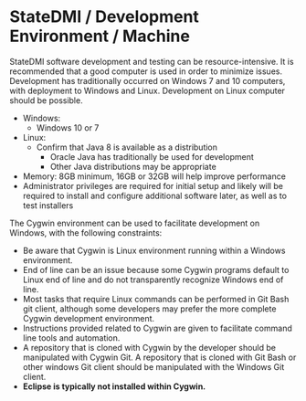 # StateDMI / Development Environment / Machine ##

StateDMI software development and testing can be resource-intensive.
It is recommended that a good computer is used in order to minimize issues.
Development has traditionally occurred on Windows 7 and 10 computers,
with deployment to Windows and Linux.
Development on Linux computer should be possible.

* Windows:
	+ Windows 10 or 7
* Linux:
	+ Confirm that Java 8 is available as a distribution
        + Oracle Java has traditionally be used for development
        + Other Java distributions may be appropriate
* Memory: 8GB minimum, 16GB or 32GB will help improve performance
* Administrator privileges are required for initial setup and likely will be required
to install and configure additional software later, as well as to test installers

The Cygwin environment can be used to facilitate development on Windows, with the following constraints:

* Be aware that Cygwin is Linux environment running within a Windows environment.
* End of line can be an issue because some Cygwin programs default to Linux end of line
and do not transparently recognize Windows end of line.
* Most tasks that require Linux commands can be performed in Git Bash git client,
although some developers may prefer the more complete Cygwin development environment.
* Instructions provided related to Cygwin are given to facilitate command line tools and automation.
* A repository that is cloned with Cygwin by the developer should be manipulated with Cygwin Git.
A repository that is cloned with Git Bash or other windows Git client should be manipulated with the Windows Git client.
* **Eclipse is typically not installed within Cygwin.**
